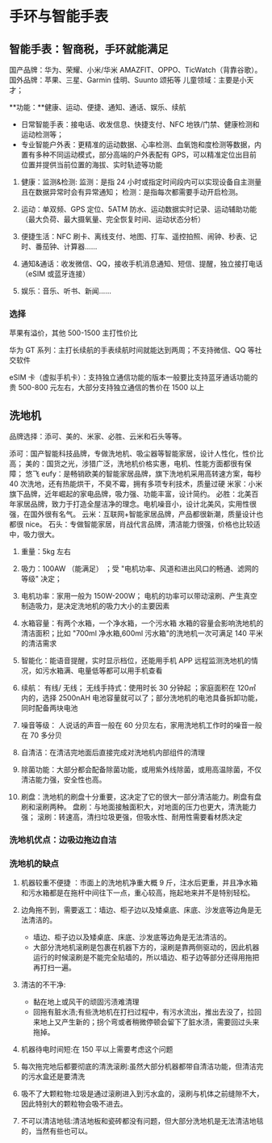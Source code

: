 # 手环与智能手表

## 智能手表：智商税，手环就能满足

国产品牌：华为、荣耀、小米/华米 AMAZFIT、OPPO、TicWatch（背靠谷歌）。
国外品牌：苹果、三星、Garmin 佳明、Suunto 颂拓等
儿童领域：主要是小天才；

**功能：**健康、运动、便捷、通知、通话、娱乐、续航

- 日常智能手表：接电话、收发信息、快捷支付、NFC 地铁/门禁、健康检测和运动检测等；
- 专业智能户外表：更精准的运动数据、心率检测、血氧饱和度检测等数据，内置有多种不同运动模式，部分高端的户外表配有 GPS，可以精准定位出目前位置并提供当前位置的海拔、实时轨迹等功能

1. 健康：监测&检测:
   监测：是指 24 小时或指定时间段内可以实现设备自主测量且在数据异常时会有异常通知；
   检测：是指每次都需要手动开启检测。

2. 运动：单双频、GPS 定位、5ATM 防水、运动数据实时记录、运动辅助功能（最大负荷、最大摄氧量、完全恢复时间、运动状态分析）

3. 便捷生活：NFC 刷卡、离线支付、地图、打车、遥控拍照、闹钟、秒表、记时、番茄钟、计算器……

4. 通知&通话：收发微信、QQ，接收手机消息通知、短信、提醒，独立接打电话（eSIM 或蓝牙连接）

5. 娱乐：音乐、听书、新闻……

### 选择

苹果有溢价，其他 500-1500 主打性价比

华为 GT 系列：主打长续航的手表续航时间就能达到两周；不支持微信、QQ 等社交软件

eSIM 卡（虚拟手机卡）：支持独立通信功能的版本一般要比支持蓝牙通话功能的贵 500-800 元左右，大部分支持独立通信的售价在 1500 以上

## 洗地机

品牌选择：添可、美的、米家、必胜、云米和石头等等。

添可：国产智能科技品牌，专做洗地机、吸尘器等智能家居，设计人性化，性价比高；
美的：国货之光，涉猎广泛，洗地机价格实惠，电机、性能方面都很有保障；
悠飞 eufy：是畅销欧美的智能家居品牌，旗下洗地机采用高转速方案，每秒 40 次洗地，还有热能烘干，不臭不霉，拥有多项专利技术，质量过硬
米家：小米旗下品牌，近年崛起的家电品牌，吸力强、功能丰富，设计简约。
必胜：北美百年家居品牌，致力于打造全屋洁净的理念。电机噪音小，设计北美风，实用性很强，在国外很有名气。
云米：互联网+智能家居品牌，产品都很新潮，质量设计也都很 nice。
石头：专做智能家居，肖战代言品牌，清洁能力很强，价格也比较适中，吸力很大。

1. 重量：5kg 左右
2. 吸力：100AW （能满足） ；受 "电机功率、风道和进出风口的畅通、滤网的等级" 决定；
3. 电机功率：家用一般为 150W-200W；
   电机的功率可以带动滚刷、产生真空制造吸力，是决定洗地机的吸力大小的主要因素

4. 水箱容量：有两个水箱，一个净水箱，一个污水箱
   水箱的容量会影响洗地机的清洁面积；比如 "700ml 净水箱,600ml 污水箱"的洗地机一次可满足 140 平米的清洁需求
5. 智能化：能语音提醒，实时显示档位，还能用手机 APP 远程监测洗地机的情况，如污水箱满、电量低等都可以用手机查看
6. 续航： 有线/ 无线；
   无线手持式：使用时长 30 分钟起 ；家庭面积在 120㎡ 内的，选择 2500nAH 电池容量就可以了；部分洗地机的电池具备拆卸功能，同时配备两块电池
7. 噪音等级：
   人说话的声音一般在 60 分贝左右，家用洗地机工作时的噪音一般在 70 多分贝
8. 自清洁：在清洁完地面后直接完成对洗地机内部组件的清理
9. 除菌功能：大部分都会配备除菌功能，或用紫外线除菌，或用高温除菌，不仅清洁能力强，安全性也高。
10. 刷盘：洗地机的刷盘十分重要，这决定了它的很大一部分清洁能力。刷盘有盘刷和滚刷两种。
    盘刷：与地面接触面积大，对地面的压力也更大，清洗能力强；
    滚刷：转速高，清扫垃圾更强，但吸水性、耐用性需要看材质决定

### 洗地机优点：边吸边拖边自洁

### 洗地机的缺点

1. 机器较重不便捷 ：市面上的洗地机净重大概 9 斤，注水后更重，并且净水箱和污水箱都是在拖杆中间往下一点，重心较高，拖起地来并不是特别轻松。
2. 边角拖不到，需要返工：墙边、柜子边以及矮桌底、床底、沙发底等边角是无法清洁的。

   - 墙边、柜子边以及矮桌底、床底、沙发底等边角是无法清洁的。
   - 大部分洗地机滚刷是包裹在机器下方的，滚刷是靠两侧驱动的，因此机器运行的时候滚刷是不能完全贴墙的，所以墙边、柜子边等部分还得用拖把再打扫一遍。

3. 清洁的不干净:
   - 黏在地上或风干的顽固污渍难清理
   - 回拖有脏水渍;有些洗地机在打扫过程中，有污水流出，推出去没了，拉回来地上又产生新的；拐个弯或者稍微停顿会留下了脏水渍，需要回过头来拖掉。
4. 机器待电时间短:在 150 平以上需要考虑这个问题
5. 每次拖完地后都要彻底的清洗滚刷:虽然大部分机器都带自清洁功能，但清洁完的污水盒还是要清洗
6. 吸不了大颗粒物:垃圾是通过滚刷进入到污水盒的，滚刷与机体之前缝隙不大，因此特别大的颗粒物会吸不进去。
7. 不可以清洁地毯:清洁地板和瓷砖都没有问题，但大部分洗地机是无法清洁地毯的，当然有些也可以。

